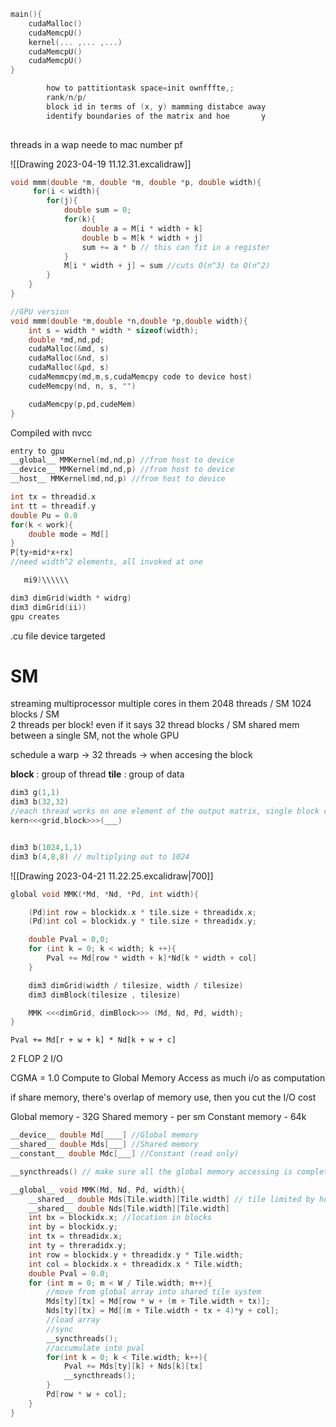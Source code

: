 ``` c
main(){
	cudaMalloc()
	cudaMemcpU()
	kernel(... ,... ,...)
	cudaMemcpU()
	cudaMemcpU()
}

		how to pattitiontask space=init ownfffte,;
		rank/n/p/
		block id in terms of (x, y) mamming distabce away
		identify boundaries of the matrix and hoe       y
	 

```

threads in a wap neede to mac number pf 


![[Drawing 2023-04-19 11.12.31.excalidraw]]
```c
void mmm(double *m, double *m, double *p, double width){
	 for(i < width){
		for(j){
			double sum = 0;
			for(k){
				double a = M[i * width + k]
				double b = M[k * width + j]
				sum += a * b // this can fit in a register
			}
			M[i * width + j] = sum //cuts O(n^3) to O(n^2)
		}	
	}
}
```

```c
//GPU version
void mmm(double *m,double *n,double *p,double width){
	int s = width * width * sizeof(width);
	double *md,nd,pd;
	cudaMalloc(&md, s)
	cudaMalloc(&nd, s)
	cudaMalloc(&pd, s)
	cudaMemmcpy(md,m,s,cudaMemcpy code to device host)
	cudeMemcpy(nd, n, s, "")

	cudaMemcpy(p,pd,cudeMem)
}
```


Compiled with nvcc
```c
entry to gpu
__global__ MMKernel(md,nd,p) //from host to device
__device__ MMKernel(md,nd,p) //from host to device
__host__ MMKernel(md,nd,p) //from host to device

int tx = threadid.x
int tt = threadif.y
double Pu = 0.0
for(k < work){
	double mode = Md[]
}
P[ty+mid*x+rx]
//need width^2 elements, all invoked at one

   mi9)\\\\\\

dim3 dimGrid(width * widrg)
dim3 dimGrid(ii))
gpu creates
```
.cu file
device targeted


# SM 
streaming multiprocessor
multiple cores in them 
2048 threads / SM
1024 blocks / SM  
2 threads per block! 
even if it says 32 thread blocks / SM
shared mem between a single SM, not the whole GPU

schedule a warp -> 32 threads -> when accesing the block 

**block** : group of thread 
**tile** : group of data


```c
dim3 g(1,1)
dim3 b(32,32)
//each thread works on one element of the output matrix, single block can only do 32 x 32 
kern<<<grid,block>>>(___)


dim3 b(1024,1,1)
dim3 b(4,8,8) // multiplying out to 1024
```

![[Drawing 2023-04-21 11.22.25.excalidraw|700]]

```c
global void MMK(*Md, *Nd, *Pd, int width){

	(Pd)int row = blockidx.x * tile.size + threadidx.x; 
	(Pd)int col = blockidx.y * tile.size + threadidx.y;

	double Pval = 0,0;
	for (int k = 0; k < width; k ++){
		Pval += Md[row * width + k]*Nd[k * width + col]
	}

	dim3 dimGrid(width / tilesize, width / tilesize)
	dim3 dimBlock(tilesize , tilesize)

	MMK <<<dimGrid, dimBlock>>> (Md, Nd, Pd, width);
}
```


```
Pval += Md[r + w + k] * Nd[k + w + c]
```
2 FLOP
2 I/O

CGMA = 1.0
Compute to Global Memory Access
as much i/o as computation

if share memory, there's overlap of memory use, then you cut the I/O cost



Global memory - 32G
Shared memory - per sm
Constant memory - 64k

```c
__device__ double Md[____] //Global memory
__shared__ double Mds[___] //Shared memory
__constant__ double Mdc[___] //Constant (read only)

__syncthreads() // make sure all the global memory accessing is complete

__global__ void MMK(Md, Nd, Pd, width){
	__shared__ double Mds[Tile.width][Tile.width] // tile limited by how much shared memory
	__shared__ double Nds[Tile.width][Tile.width] 
	int bx = blockidx.x; //location in blocks
	int by = blockidx.y;
	int tx = threadidx.x;
	int ty = threradidx.y;
	int row = blockidx.y + threadidx.y * Tile.width; 
	int col = blockidx.x + threadidx.x * Tile.width;
	double Pval = 0.0;
	for (int m = 0; m < W / Tile.width; m++){
		//move from global array into shared tile system 
		Mds[ty][tx] = Md[row * w + (m + Tile.width + tx)];
		Nds[ty][tx] = Md[(m + Tile.width + tx + 4)*y + col];
		//load array 
		//sync
		__syncthreads();
		//accumulate into pval
		for(int k = 0; k < Tile.width; k++){
			Pval += Mds[ty][k] + Nds[k][tx]
			__syncthreads();
		}
		Pd[row * w + col];
	}
}
```